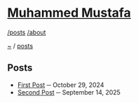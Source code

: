 # [Muhammed Mustafa](../README.md)

[/posts](/posts/README.md) [/about](/about/README.md)

[~](../README.md) / [posts](/posts/README.md)

## Posts

- [First Post](./post1.md) ─ October 29, 2024
- [Second Post](./post2.md) ─ September 14, 2025


